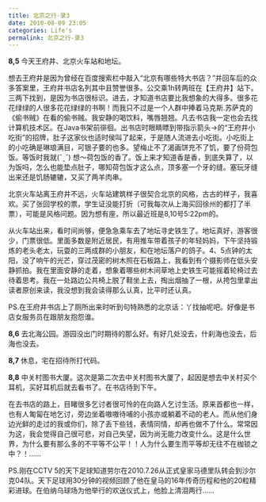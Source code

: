 ```yaml
---
title: 北京之行-录3
date: 2010-08-09 23:05
categories: Life's
permalink: 北京之行-录3
---
```


**8,5**  今天王府井、北京火车站和地坛。

想去王府井是因为曾经在百度搜索栏中敲入“北京有哪些特大书店？”并回车后的众多答案里，王府井书店名列其中且赞誉很多。公交乘1h转两班在【王府井】站下。三两下找到，是因为书店很标识。进去，才知道书店要比我想象的大得多。很多花花绿绿的人很多花花绿绿的书啊！而我只不过是一个人群中捧着马克斯.苏萨克的《偷书贼》在看的偷书贼。我安静的喝饮料，嘴唇翘翘。凡去书店我一定也会去找计算机技术区。在Java书架前徘徊。出书店时眼睛瞟到带指示箭头→的“王府井小吃街”的招牌，肚子这家伙也适时侯叫了起来，于是随人流进去小吃街。小吃街上的小吃确是琳琅满目，可银子要的也多。望梅止不了渴画饼充不了饥，要了份荷包饭。等饭时我就(ˇˍˇ) 想～荷包饭的香了。饭上来才知道香是香，到底失算了，以为饭吗，怎么也能垫点肚子，哪知荷包饭才这么点，顶多塞一个牙的缝。塞玩牙缝出来还是饥肠辘辘，又买了两羊肉串。

北京火车站离王府井不远，火车站建筑样子很契合北京的风格，古古的样子，我喜欢。买了张回学校的票，学生证没能打折（可我每次从上海买回徐州的都打了半票），可能是风格问题。因为想有座，所以最近班是8,10号5:22pm的。

从火车站出来，看时间尚够，便急急乘车去了地坛寻史铁生了。地坛真好，游客很少，门票很低。里面多数是附近居民，有用推车带着孩子的年轻妈妈，下午坚持锻炼的老头老太，玩耍的三两成群的小朋友，和在地坛落户的鸽子。4、5点钟的太阳，没了响午的光芒，穿过茂密的树木照在石板路上，我看到有个摄影师在低头安静抓拍。我在里面安静的走着，想象着哪些树木间草地上史铁生可能摇着轮椅过去待着思考。我在一处路边公共椅上脱了鞋坐上去，掏出烟抽了一根，从挎包里拿出读者原创来读，我没想到我会读得那么认真，比平时还认真。

PS.在王府井书店上了厕所出来时听到句特熟悉的北京话：丫找抽呢吧。好像是书店女服务员在跟朋友抱怨谁。

**8,6**  去北海公园。游园没出门时期待的那么好。有好几处没去，什刹海也没去，后海也没去。

**8,7**  休息，宅在招待所打代码。

**8,8**  中关村图书大厦。这次是第二次去中关村图书大厦了，起因是想去中关村买个耳机，买好耳机后就去看书了。在书店待到下午。

在去书店的路上，目睹很多乞讨者很可怜的在向路人乞讨生活。原来首都也一样，也有人匍匐在地乞讨，旁边坐着嗷嗷待哺的小孩亦或躺着不动的老人。而从他们身边光鲜的走过的我或你们，除了丢下些钱，表情同情，却再也做不了什么。常常因为这，我会觉得自己很可悲，对自己失望，因为尚无能力改变什么。这是什么世界，为什么要有那么多的不平等不公平！！人为什么要生而平等却无往不在枷锁之中？！……

PS.刚在CCTV 5的天下足球知道劳尔在2010.7.26从正式皇家马德里队转会到沙尔克04队。天下足球用30分钟的视频回顾了他在皇马的16年传奇历程和他的20粒精彩进球。在伯纳乌球场为他举行的欢送仪式上，他脸上清泪两行……

